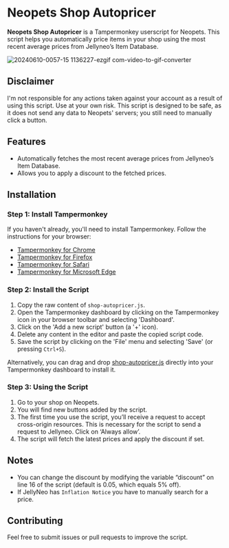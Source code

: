 # Neopets Shop Autopricer

**Neopets Shop Autopricer** is a Tampermonkey userscript for Neopets. This script helps you automatically price items in your shop using the most recent average prices from Jellyneo’s Item Database.

![20240610-0057-15 1136227-ezgif com-video-to-gif-converter](https://github.com/ramsestone/Neopets-Shop-Autopricer/assets/74755255/ab1a8497-509c-464f-a5eb-319b7e402144)

## Disclaimer
I'm not responsible for any actions taken against your account as a result of using this script. Use at your own risk. This script is designed to be safe, as it does not send any data to Neopets' servers; you still need to manually click a button.

## Features
- Automatically fetches the most recent average prices from Jellyneo’s Item Database.
- Allows you to apply a discount to the fetched prices.

## Installation
### Step 1: Install Tampermonkey
If you haven't already, you'll need to install Tampermonkey. Follow the instructions for your browser:

- [Tampermonkey for Chrome](https://tampermonkey.net/?ext=dhdg&browser=chrome)
- [Tampermonkey for Firefox](https://tampermonkey.net/?ext=dhdg&browser=firefox)
- [Tampermonkey for Safari](https://tampermonkey.net/?ext=dhdg&browser=safari)
- [Tampermonkey for Microsoft Edge](https://tampermonkey.net/?ext=dhdg&browser=edge)

### Step 2: Install the Script
1. Copy the raw content of `shop-autopricer.js`.
2. Open the Tampermonkey dashboard by clicking on the Tampermonkey icon in your browser toolbar and selecting 'Dashboard'.
3. Click on the 'Add a new script' button (a '+' icon).
4. Delete any content in the editor and paste the copied script code.
5. Save the script by clicking on the 'File' menu and selecting 'Save' (or pressing `Ctrl+S`).

Alternatively, you can drag and drop [shop-autopricer.js](https://github.com/ramsestone/Neopets-Shop-Autopricer/releases) directly into your Tampermonkey dashboard to install it.

### Step 3: Using the Script
1. Go to your shop on Neopets.
2. You will find new buttons added by the script.
3. The first time you use the script, you’ll receive a request to accept cross-origin resources. This is necessary for the script to send a request to Jellyneo. Click on ‘Always allow’.
4. The script will fetch the latest prices and apply the discount if set.

## Notes
- You can change the discount by modifying the variable “discount” on line 16 of the script (default is 0.05, which equals 5% off).
- If JellyNeo has `Inflation Notice` you have to manually search for a price.

## Contributing
Feel free to submit issues or pull requests to improve the script.
